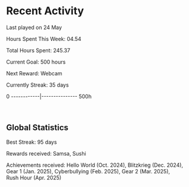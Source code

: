 # Recent Activity
Last played on 24 May  

Hours Spent This Week: 04.54  

Total Hours Spent: 245.37  

Current Goal: 500 hours  

Next Reward: Webcam

Currently Streak: 35 days 

0 ------------|--------------- 500h  
<br><br>

## Global Statistics
Best Streak: 95 days

Rewards received: Samsa, Sushi

Achievements received: Hello World (Oct. 2024), Blitzkrieg (Dec. 2024), Gear 1 (Jan. 2025), Cyberbullying (Feb. 2025), Gear 2 (Mar. 2025),  
Rush Hour (Apr. 2025)
